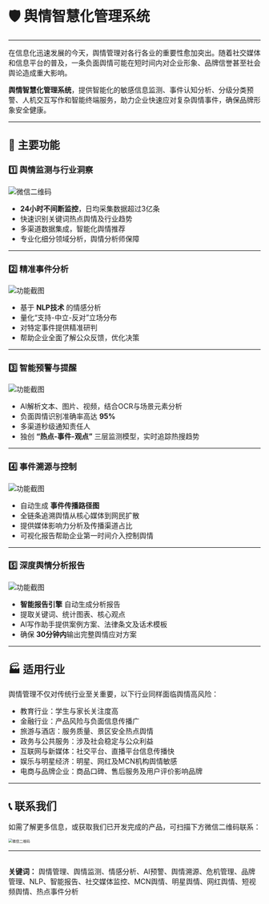 # 🛡️ 舆情智慧化管理系统

------

在信息化迅速发展的今天，舆情管理对各行各业的重要性愈加突出。随着社交媒体和信息平台的普及，一条负面舆情可能在短时间内对企业形象、品牌信誉甚至社会舆论造成重大影响。

**舆情智慧化管理系统**，提供智能化的敏感信息监测、事件认知分析、分级分类预警、人机交互写作和智能终端服务，助力企业快速应对复杂舆情事件，确保品牌形象安全健康。

------

## 🚀 主要功能

### 1️⃣ 舆情监测与行业洞察

<img src="https://gitee.com/gcys2025/SmartSentinel/raw/master/1.png" alt="微信二维码" referrerpolicy="no-referrer" />

- **24小时不间断监控**，日均采集数据超过3亿条
- 快速识别关键词热点舆情及行业趋势
- 多渠道数据集成，智能化舆情推荐
- 专业化细分领域分析，舆情分析师保障

------

### 2️⃣ 精准事件分析

![功能截图](https://gitee.com/gcys2025/SmartSentinel/raw/master/2.png)

- 基于 **NLP技术** 的情感分析
- 量化“支持-中立-反对”立场分布
- 对特定事件提供精准研判
- 帮助企业全面了解公众反馈，优化决策

------

### 3️⃣ 智能预警与提醒

![功能截图](https://gitee.com/gcys2025/SmartSentinel/raw/master/3.png)

- AI解析文本、图片、视频，结合OCR与场景元素分析
- 负面舆情识别准确率高达 **95%**
- 多渠道秒级通知责任人
- 独创 **“热点-事件-观点”** 三层监测模型，实时追踪热搜趋势

------

### 4️⃣ 事件溯源与控制

![功能截图](https://gitee.com/gcys2025/SmartSentinel/raw/master/4.png)

- 自动生成 **事件传播路径图**
- 全链条追溯舆情从核心媒体到网民扩散
- 提供媒体影响力分析及传播渠道占比
- 可视化报告帮助企业第一时间介入控制舆情

------

### 5️⃣ 深度舆情分析报告

![功能截图](https://gitee.com/gcys2025/SmartSentinel/raw/master/5.png)

- **智能报告引擎** 自动生成分析报告
- 提取关键词、统计图表、核心观点
- AI写作助手提供案例方案、法律条文及话术模板
- 确保 **30分钟内**输出完整舆情应对方案

------

## 🏭 适用行业

舆情管理不仅对传统行业至关重要，以下行业同样面临舆情高风险：

- 教育行业：学生与家长关注度高
- 金融行业：产品风险与负面信息传播广
- 旅游与酒店：服务质量、景区安全热点舆情
- 政务与公共服务：涉及社会稳定与公众利益
- 互联网与新媒体：社交平台、直播平台信息传播快
- 娱乐与明星经济：明星、网红及MCN机构舆情敏感
- 电商与品牌企业：商品口碑、售后服务及用户评价影响品牌

------

## 📞 联系我们

如需了解更多信息，或获取我们已开发完成的产品，可扫描下方微信二维码联系：

<img src="https://gitee.com/gcys2025/SmartSentinel/raw/master/6.png" alt="微信二维码" style="zoom:50%;" />

------

## 

**关键词：** 舆情管理、舆情监测、情感分析、AI预警、舆情溯源、危机管理、品牌管理、NLP、智能报告、社交媒体监控、MCN舆情、明星舆情、网红舆情、短视频舆情、热点事件分析

